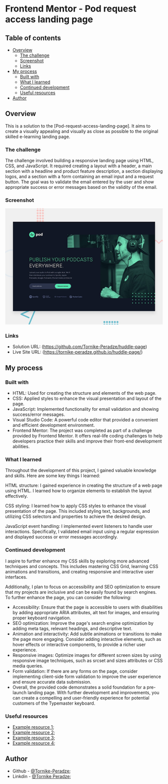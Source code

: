 # Frontend Mentor - Pod request access landing page

## Table of contents

- [Overview](#overview)
  - [The challenge](#the-challenge)
  - [Screenshot](#screenshot)
  - [Links](#links)
- [My process](#my-process)
  - [Built with](#built-with)
  - [What I learned](#what-i-learned)
  - [Continued development](#continued-development)
  - [Useful resources](#useful-resources)
- [Author](#author)

## Overview

This is a solution to the [Pod-request-access-landing-page]. It aims to create a visually appealing and visually as close as possible to the original skilled e-learning landing page.

### The challenge

The challenge involved building a responsive landing page using HTML, CSS, and JavaScript. It required creating a layout with a header, a main section with a headline and product feature description, a section displaying logos, and a section with a form containing an email input and a request button. The goal was to validate the email entered by the user and show appropriate success or error messages based on the validity of the email.

### Screenshot

![Webpage Preview](./assets/preview.jpg)

### Links

- Solution URL: (https://github.com/Tornike-Peradze/huddle-page)
- Live Site URL: (https://tornike-peradze.github.io/huddle-page/)

## My process

### Built with

- HTML: Used for creating the structure and elements of the web page.
- CSS: Applied styles to enhance the visual presentation and layout of the page.
- JavaScript: Implemented functionality for email validation and showing success/error messages.
- Visual Studio Code: A powerful code editor that provided a convenient and efficient development environment.
- Frontend Mentor: The project was completed as part of a challenge provided by Frontend Mentor. It offers real-life coding challenges to help developers practice their skills and improve their front-end development abilities.

### What I learned

Throughout the development of this project, I gained valuable knowledge and skills. Here are some key things I learned:

HTML structure: I gained experience in creating the structure of a web page using HTML. I learned how to organize elements to establish the layout effectively.

CSS styling: I learned how to apply CSS styles to enhance the visual presentation of the page. This included styling text, backgrounds, and utilizing CSS selectors and properties to achieve the desired design.

JavaScript event handling: I implemented event listeners to handle user interactions. Specifically, I validated email input using a regular expression and displayed success or error messages accordingly.

### Continued development

I aspire to further enhance my CSS skills by exploring more advanced techniques and concepts. This includes mastering CSS Grid, learning CSS animations and transitions, and creating responsive and interactive user interfaces.

Additionally, I plan to focus on accessibility and SEO optimization to ensure that my projects are inclusive and can be easily found by search engines.
To further enhance the page, you can consider the following:

- Accessibility: Ensure that the page is accessible to users with disabilities by adding appropriate ARIA attributes, alt text for images, and ensuring proper keyboard navigation.
- SEO optimization: Improve the page's search engine optimization by adding meta tags, relevant headings, and descriptive text.
- Animation and interactivity: Add subtle animations or transitions to make the page more engaging. Consider adding interactive elements, such as hover effects or interactive components, to provide a richer user experience.
- Responsive images: Optimize images for different screen sizes by using responsive image techniques, such as srcset and sizes attributes or CSS media queries.
- Form validation: If there are any forms on the page, consider implementing client-side form validation to improve the user experience and ensure accurate data submission.
- Overall, the provided code demonstrates a solid foundation for a pre-launch landing page. With further development and improvements, you can create a compelling and user-friendly experience for potential customers of the Typemaster keyboard.

### Useful resources

- [Example resource 1](https://www.w3schools.com/);
- [Example resource 2](https://developer.mozilla.org/en-US/);
- [Example resource 3](https://www.freecodecamp.org/learn/2022/responsive-web-design/);
- [Example resource 4](https://www.youtube.com/@WebDevSimplified);

## Author

- Github - [@Tornike-Peradze](https://github.com/Tornike-Peradze);
- Linkdin - [@Tornike Peradze](https://www.linkedin.com/in/tornike-peradze-ab508a1a4/);
